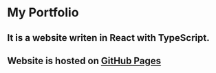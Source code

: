 # **My Portfolio**

## It is a website writen in React with TypeScript.

## Website is hosted on [GitHub Pages](https://candyypl.github.io)
